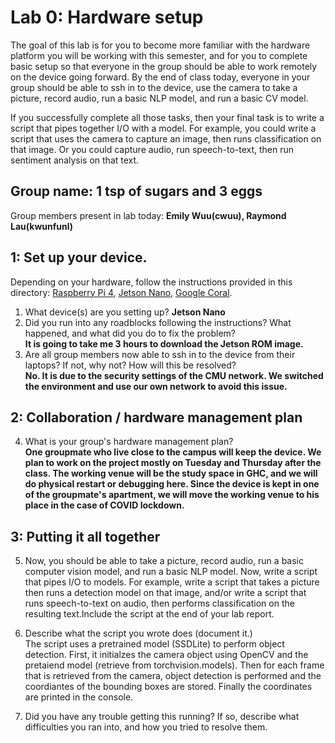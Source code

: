 Lab 0: Hardware setup
===
The goal of this lab is for you to become more familiar with the hardware platform you will be working with this semester, and for you to complete basic setup so that everyone in the group should be able to work remotely on the device going forward. By the end of class today, everyone in your group should be able to ssh in to the device, use the camera to take a picture, record audio, run a basic NLP model, and run a basic CV model. 

If you successfully complete all those tasks, then your final task is to write a script that pipes together I/O with a model. For example, you could write a script that uses the camera to capture an image, then runs classification on that image. Or you could capture audio, run speech-to-text, then run sentiment analysis on that text.

Group name: 1 tsp of sugars and 3 eggs
---
Group members present in lab today: <b>Emily Wuu(cwuu), Raymond Lau(kwunfunl)</b>

1: Set up your device.
----
Depending on your hardware, follow the instructions provided in this directory: [Raspberry Pi 4](https://github.com/strubell/11-767/blob/main/labs/lab0-setup/setup-rpi4.md), [Jetson Nano](https://github.com/strubell/11-767/blob/main/labs/lab0-setup/setup-jetson.md), [Google Coral](https://coral.ai/docs/dev-board/get-started/). 
1. What device(s) are you setting up? <b>Jetson Nano</b>
2. Did you run into any roadblocks following the instructions? What happened, and what did you do to fix the problem? 
   </br>
   <b>It is going to take me 3 hours to download the Jetson ROM image.</b>
3. Are all group members now able to ssh in to the device from their laptops? If not, why not? How will this be resolved?
   </br>
   <b>No. It is due to the security settings of the CMU network. We switched the environment and use our own network to avoid this issue.</b>
   
2: Collaboration / hardware management plan
----
4. What is your group's hardware management plan? <br/>
<b>One groupmate who live close to the campus will keep the device. 
We plan to work on the project mostly on Tuesday and Thursday after the class. The working venue will be the study space in GHC, and we will do physical restart or debugging here. Since the device is kept in one of the groupmate's apartment, we will move the working venue to his place in the case of COVID lockdown.</b>

3: Putting it all together
----
5. Now, you should be able to take a picture, record audio, run a basic computer vision model, and run a basic NLP model. Now, write a script that pipes I/O to models. For example, write a script that takes a picture then runs a detection model on that image, and/or write a script that runs speech-to-text on audio, then performs classification on the resulting text.Include the script at the end of your lab report.
  
6. Describe what the script you wrote does (document it.) 
   <br/>
   The script uses a pretrained model (SSDLite) to perform object detection.
   First, it initialzes the camera object using OpenCV and the pretaiend model (retrieve from torchvision.models).
   Then for each frame that is retrieved from the camera, object detection is performed and the coordiantes of the bounding boxes are stored.
   Finally the coordinates are printed in the console.
   <br/>
7. Did you have any trouble getting this running? If so, describe what difficulties you ran into, and how you tried to resolve them.
